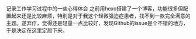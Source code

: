 记录工作学习过程中的一些心得体会
之前用hexo搭建了一个博客，功能很多但配置起来还是比较麻烦，特别是对于我这个轻微强迫症患者，找不到一款完全满意的主题。遂弃疗，觉得还是轻量一点比较好，发现Github的issue是个不错的地方，于是决定在这里定居下来。


